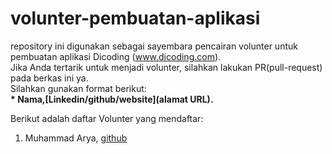 # volunter-pembuatan-aplikasi
repository ini digunakan sebagai sayembara pencairan volunter untuk pembuatan aplikasi Dicoding (www.dicoding.com).<br>
Jika Anda tertarik untuk menjadi volunter, silahkan lakukan PR(pull-request) pada berkas ini ya.<br>
Silahkan gunakan format berikut:<br>
**\* Nama,[Linkedin/github/website](alamat URL).**

Berikut adalah daftar Volunter yang mendaftar:
1. Muhammad Arya, [github](https://github.com/aryafathorozi/volunter-pembuatan-aplikasi/edit/main/README.md)
